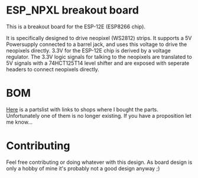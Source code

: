 # ESP_NPXL breakout board
This is a breakout board for the ESP-12E (ESP8266 chip).

It is specifically designed to drive neopixel (WS2812) strips. It supports a 5V Powersupply connected to a
barrel jack, and uses this voltage to drive the neopixels directly. 3.3V for the ESP-12E chip 
is derived by a voltage regulator. The 3.3V logic signals for talking to the neopixels are
translated to 5V signals with a 74HCT125T14 level shifter and are exposed with seperate headers to connect neopixels 
directly.

# BOM
[Here](https://docs.google.com/spreadsheets/d/1_CaYb2ciAQcWB66eh2JpWhilTOlse78BdJ35IBW88Fk/edit?usp=sharing) is a 
partslist with links to shops where I bought the parts. Unfortunately one of them is no longer existing. If
you have a proposition let me know...

# Contributing
Feel free contributing or doing whatever with this design. As board design is only a hobby of mine it's probably 
not a good design anyway ;)
